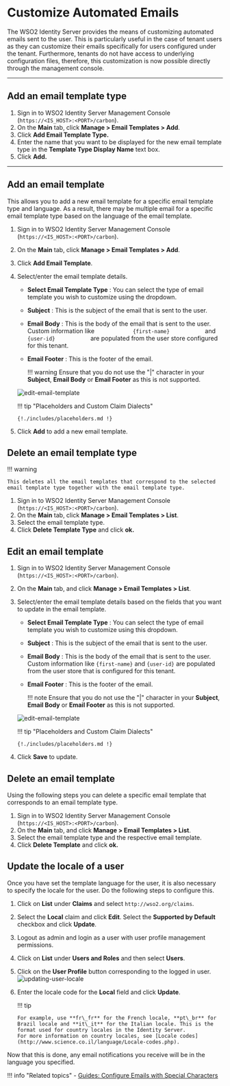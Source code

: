 # Customize Automated Emails

The WSO2 Identity Server provides the means of customizing automated emails sent to the user. This is particularly useful in the case of tenant users as they can customize their emails specifically for
users configured under the tenant. Furthermore, tenants do not have access to underlying configuration files, therefore, this customization is now possible directly through the management console.

---

## Add an email template type

1.  Sign in to WSO2 Identity Server Management Console (`https://<IS_HOST>:<PORT>/carbon`).
2.  On the **Main** tab, click **Manage > Email Templates > Add**.
3.  Click **Add Email Template Type.**
4.  Enter the name that you want to be displayed for the new email
    template type in the **Template Type Display Name** text box.
5.  Click **Add.**

---

## Add an email template

This allows you to add a new email template for a specific email template type and language. As a result, there may be multiple email for a specific email template type based on the language of the email
template.

1.  Sign in to WSO2 Identity Server Management Console (`https://<IS_HOST>:<PORT>/carbon`).
2.  On the **Main** tab, click **Manage > Email Templates > Add**.
3.  Click **Add Email Template**.
4.  Select/enter the email template details.  

    -   **Select Email Template Type** : You can select the type of
        email template you wish to customize using the dropdown.
    -   **Subject** : This is the subject of the email that is sent to
        the user.
    -   **Email Body** : This is the body of the email that is sent to
        the user. Custom information like
        `             {first-name}            ` and
        `             {user-id}            ` are populated from the user
        store configured for this tenant.
    -   **Email Footer** : This is the footer of the email.

        !!! warning
            Ensure that you do not use the "\|" character in your
            **Subject**, **Email Body** or **Email Footer** as this is not
            supported.
        

    ![edit-email-template]({{base_path}}/assets/img/guides/edit-email-template.png) 

      
    !!! tip "Placeholders and Custom Claim Dialects"
        
        {!./includes/placeholders.md !}
    

5.  Click **Add** to add a new email template.

## Delete an email template type

!!! warning
    
    This deletes all the email templates that correspond to the selected email template type together with the email template type.
    

1.  Sign in to WSO2 Identity Server Management Console (`https://<IS_HOST>:<PORT>/carbon`).
2.  On the **Main** tab, click **Manage > Email Templates > List**.
3.  Select the email template type.
4.  Click **Delete Template Type** and click **ok.**

## Edit an email template

1.  Sign in to WSO2 Identity Server Management Console (`https://<IS_HOST>:<PORT>/carbon`).
2.  On the **Main** tab, and click **Manage > Email Templates > List**.
3.  Select/enter the email template details based on the fields that you
    want to update in the email template.  

    -   **Select Email Template Type** : You can select the type of email template you wish to customize using this dropdown.  
    -   **Subject** : This is the subject of the email that is sent to the user.
    -   **Email Body** : This is the body of the email that is sent to the user. Custom information like `{first-name}` and `{user-id}` are populated from the user store that is configured for this tenant.
    -   **Email Footer** : This is the footer of the email.

        !!! note
            Ensure that you do not use the "\|" character in your
            **Subject**, **Email Body** or **Email Footer** as this is not
            supported.
        

    ![edit-email-template]({{base_path}}/assets/img/guides/edit-email-template.png) 

    !!! tip "Placeholders and Custom Claim Dialects"

        {!./includes/placeholders.md !}

4.  Click **Save** to update.

## Delete an email template

Using the following steps you can delete a specific email template that
corresponds to an email template type.

1.  Sign in to WSO2 Identity Server Management Console (`https://<IS_HOST>:<PORT>/carbon`).
2.  On the **Main** tab, and click **Manage > Email Templates > List**.
3.  Select the email template type and the respective email template.
4.  Click **Delete Template** and click **ok.**

## Update the locale of a user

Once you have set the template language for the user, it is also necessary to specify the locale for the user. Do the following steps to configure this.

1.  Click on **List** under **Claims** and select `http://wso2.org/claims`.
2.  Select the **Local** claim and click **Edit**. Select the **Supported by Default** checkbox and click **Update**.
3.  Logout as admin and login as a user with user profile management permissions.
4.  Click on **List** under **Users and Roles** and then select **Users**.
5.  Click on the **User Profile** button corresponding to the logged in user.  
    ![updating-user-locale]({{base_path}}/assets/img/guides/updating-user-locale.png) 
6.  Enter the locale code for the **Local** field and click **Update**.

    !!! tip
    
        For example, use **fr\_fr** for the French locale, **pt\_br** for Brazil locale and **it\_it** for the Italian locale. This is the format used for country locales in the Identity Server.
        For more information on country locales, see [Locale codes](http://www.science.co.il/language/Locale-codes.php).
    

Now that this is done, any email notifications you receive will be in the language you specified.


!!! info "Related topics" 
    -   [Guides: Configure Emails with Special Characters]({{base_path}}/guides/tenants/add-email-special-characters/)